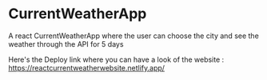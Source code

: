 # CurrentWeatherApp
A react CurrentWeatherApp where the user can choose the city and see the weather through the API for 5 days

Here's the Deploy link where you can have a look of the website : https://reactcurrentweatherwebsite.netlify.app/
